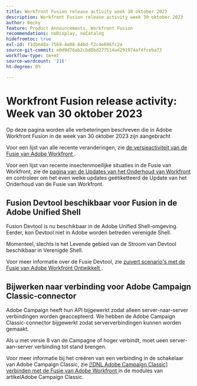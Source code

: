 ```yaml
---
title: Workfront Fusion release activity week 30 oktober 2023
description: Workfront Fusion release activity week 30 oktober 2023
author: Becky
feature: Product Announcements, Workfront Fusion
recommendations: noDisplay, noCatalog
hidefromtoc: true
exl-id: f1dbe40a-7569-4e08-846d-f2c4e696fc2a
source-git-commit: e0d9d76ab2cbd8bd277514a4291974af4fceba73
workflow-type: tm+mt
source-wordcount: '216'
ht-degree: 0%

---
```


# Workfront Fusion release activity: Week van 30 oktober 2023

Op deze pagina worden alle verbeteringen beschreven die in Adobe Workfront Fusion in de week van 30 oktober 2023 zijn aangebracht

Voor een lijst van alle recente veranderingen, zie [ de versieactiviteit van de Fusie van Adobe Workfront ](/help/workfront-fusion/fusion-product-releases/fusion-release-activity.md).

Voor een lijst van recente insectenmoeilijke situaties in de Fusie van Workfront, zie de [ pagina van de Updates van het Onderhoud van Workfront ](https://experienceleague.adobe.com/docs/workfront-known-issues/releases/current-updates.html) en controleer om het even welke updates geëtiketteerd de Update van het Onderhoud van de Fusie van Workfront.

## Fusion Devtool beschikbaar voor Fusion in de Adobe Unified Shell

Fusion Devtool is nu beschikbaar in de Adobe Unified Shell-omgeving. Eerder, kon Devtool niet in Adobe worden betreden verenigde Shell.

Momenteel, slechts is het Levende gebied van de Stroom van Devtool beschikbaar in Verenigde Shell.

Voor meer informatie over de Fusie Devtool, zie [ zuivert scenario&#39;s met de Fusie van Adobe Workfront Ontwikkelt ](/help/workfront-fusion/manage-scenarios/debug-a-scenario.md).

## Bijwerken naar verbinding voor Adobe Campaign Classic-connector

Adobe Campaign heeft hun API bijgewerkt zodat alleen server-naar-server verbindingen worden geaccepteerd. We hebben de Adobe Campaign Classic-connector bijgewerkt zodat serververbindingen kunnen worden gemaakt.

Als u met versie 8 van de Campagne of hoger verbindt, moet u **&#x200B;**&#x200B;een server-aan-server verbinding tot stand brengen.

Voor meer informatie bij het creëren van een verbinding in de schakelaar van Adobe Campaign Classic, zie [  [!DNL Adobe Campaign Classic]  verbinden met de Fusie van Adobe Workfront ](/help/workfront-fusion/references/apps-and-modules/adobe-connectors/adobe-campaign-classic-connector.md#connect-adobe-campaign-to-adobe-workfront-fusion) in de modules van artikelAdobe Campaign Classic.
